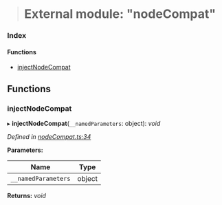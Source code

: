 > # External module: "nodeCompat"

### Index

#### Functions

* [injectNodeCompat](_nodecompat_.md#injectnodecompat)

## Functions

###  injectNodeCompat

▸ **injectNodeCompat**(`__namedParameters`: object): *void*

*Defined in [nodeCompat.ts:34](https://github.com/polkadot-js/api/blob/9c48e40/packages/api/src/nodeCompat.ts#L34)*

**Parameters:**

Name | Type |
------ | ------ |
`__namedParameters` | object |

**Returns:** *void*